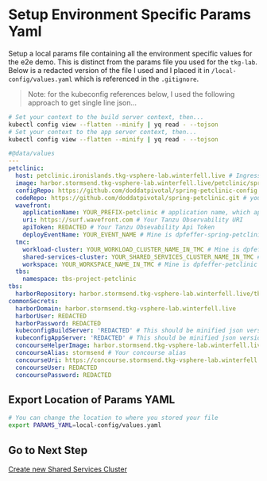 # Setup Environment Specific Params Yaml

Setup a local params file containing all the environment specific values for the e2e demo.  This is distinct from the params file you used for the `tkg-lab`.  Below is a redacted version of the file I used and I placed it in `/local-config/values.yaml` which is referenced in the `.gitignore`.

>Note: for the kubeconfig references below, I used the following approach to get single line json...

```bash
# Set your context to the build server context, then...
kubectl config view --flatten --minify | yq read - --tojson
# Set your context to the app server context, then...
kubectl config view --flatten --minify | yq read - --tojson
```

```yaml
#@data/values
---
petclinic:
  host: petclinic.ironislands.tkg-vsphere-lab.winterfell.live # Ingress host for your app
  image: harbor.stormsend.tkg-vsphere-lab.winterfell.live/petclinic/spring-petclinic # image, includes your harbor domain and project
  configRepo: https://github.com/doddatpivotal/spring-petclinic-config.git # your source code repo
  codeRepo: https://github.com/doddatpivotal/spring-petclinic.git # your k8s config repo, you could just use mine
  wavefront:
    applicationName: YOUR_PREFIX-petclinic # application name, which appears in Tanzu Observability Application Status dashboard. I used dpfeffer-petclinic
    uri: https://surf.wavefront.com # Your Tanzu Observability URI
    apiToken: REDACTED # Your Tanzu Obsevability Api Token
    deployEventName: YOUR_EVENT_NAME # Mine is dpfeffer-spring-petclinic-deploy, we don't want to conflict here
  tmc:
    workload-cluster: YOUR_WORKLOAD_CLUSTER_NAME_IN_TMC # Mine is dpfeffer-ironislands-vsphere
    shared-services-cluster: YOUR_SHARED_SERVICES_CLUSTER_NAME_IN_TMC # Mine is dpfeffer-stormsend-vsphere
    workspace: YOUR_WORKSPACE_NAME_IN_TMC # Mine is dpfeffer-petclinic
  tbs:
    namespace: tbs-project-petclinic
tbs:
  harborRepository: harbor.stormsend.tkg-vsphere-lab.winterfell.live/tbs/build-service  # where you want tbs images to be placed  
commonSecrets:
  harborDomain: harbor.stormsend.tkg-vsphere-lab.winterfell.live
  harborUser: REDACTED 
  harborPassword: REDACTED
  kubeconfigBuildServer: 'REDACTED' # This should be minified json version of your kubeconfig with context set to the cluster where you Tanzu Build Server is deployed.  That should be the shared services cluster.
  kubeconfigAppServer: 'REDACTED' # This should be minified json version of your kubeconfig with context set to the cluster where you Pet Clinic is deployed.  That should be the workload cluster.
  concourseHelperImage: harbor.stormsend.tkg-vsphere-lab.winterfell.live/concourse/concourse-helper # Your concourse helper image, explained in 08-petclinic-peipline.md
  concourseAlias: stormsend # Your concourse alias
  concourseUri: https://concourse.stormsend.tkg-vsphere-lab.winterfell.live # Your concourse URI
  concourseUser: REDACTED
  concoursePassword: REDACTED  
```

## Export Location of Params YAML

```bash
# You can change the location to where you stored your file
export PARAMS_YAML=local-config/values.yaml 
```

## Go to Next Step

[Create new Shared Services Cluster](02-tbs-base-install.md)